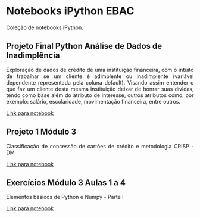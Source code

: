 # Notebooks iPython EBAC
Coleção de notebooks iPython.

## Projeto Final Python Análise de Dados de Inadimplência
<div align="justify">
Exploração de dados de crédito de uma instituição financeira, com o intuito de trabalhar se um cliente é adimplente ou inadimplente (variável dependente representada pela coluna default). Visando assim entender o que faz um cliente desta mesma instituição deixar de honrar suas dívidas, tendo como base além do atributo de interesse, outros atributos como, por exemplo: salário, escolaridade, movimentação financeira, entre outros.
</div>

[Link para notebook](https://github.com/liviapg/volta-zero/blob/main/Atividades%20Ebac/Projeto_Final_Python_An%C3%A1lise_Dados_Inadimpl%C3%AAncia.ipynb)


## Projeto 1 Módulo 3
<div align="justify">
Classificação de concessão de cartões de crédito e metodologia CRISP - DM
</div>

[Link para notebook](https://github.com/liviapg/volta-zero/blob/main/Atividades%20Ebac/Projeto_01%20-%20Classifica%C3%A7%C3%A3o%20de%20cr%C3%A9dito.ipynb)

## Exercícios Módulo 3 Aulas 1 a 4
<div align="justify">
Elementos básicos de Python e Numpy - Parte I
</div>

[Link para notebook](https://github.com/liviapg/volta-zero/blob/main/Atividades%20Ebac/Mod03_Ex01%20-%20Python%20basico.ipynb)